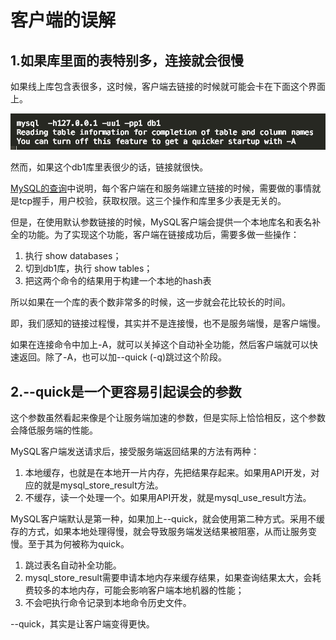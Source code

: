 # 客户端的误解

## 1.如果库里面的表特别多，连接就会很慢

如果线上库包含表很多，这时候，客户端去链接的时候就可能会卡在下面这个界面上。

![image-20201212125408071](两个关于客户端的误解.assets/image-20201212125408071.png)

然而，如果这个db1库里表很少的话，链接就很快。



[MySQL的查询](../do_it_by_myself/MySQL的查询.md)中说明，每个客户端在和服务端建立链接的时候，需要做的事情就是tcp握手，用户校验，获取权限。这三个操作和库里多少表是无关的。

但是，在使用默认参数链接的时候，MySQL客户端会提供一个本地库名和表名补全的功能。为了实现这个功能，客户端在链接成功后，需要多做一些操作：

1. 执行 show databases；
2. 切到db1库，执行 show tables；
3. 把这两个命令的结果用于构建一个本地的hash表

所以如果在一个库的表个数非常多的时候，这一步就会花比较长的时间。

即，我们感知的链接过程慢，其实并不是连接慢，也不是服务端慢，是客户端慢。

如果在连接命令中加上-A，就可以关掉这个自动补全功能，然后客户端就可以快速返回。除了-A，也可以加--quick (-q)跳过这个阶段。

## 2.--quick是一个更容易引起误会的参数

这个参数虽然看起来像是个让服务端加速的参数，但是实际上恰恰相反，这个参数会降低服务端的性能。

MySQL客户端发送请求后，接受服务端返回结果的方法有两种：

1. 本地缓存，也就是在本地开一片内存，先把结果存起来。如果用API开发，对应的就是mysql_store_result方法。
2. 不缓存，读一个处理一个。如果用API开发，就是mysql_use_result方法。

MySQL客户端默认是第一种，如果加上--quick，就会使用第二种方式。采用不缓存的方式，如果本地处理得慢，就会导致服务端发送结果被阻塞，从而让服务变慢。至于其为何被称为quick。

1. 跳过表名自动补全功能。
2. mysql_store_result需要申请本地内存来缓存结果，如果查询结果太大，会耗费较多的本地内存，可能会影响客户端本地机器的性能；
3. 不会吧执行命令记录到本地命令历史文件。

--quick，其实是让客户端变得更快。